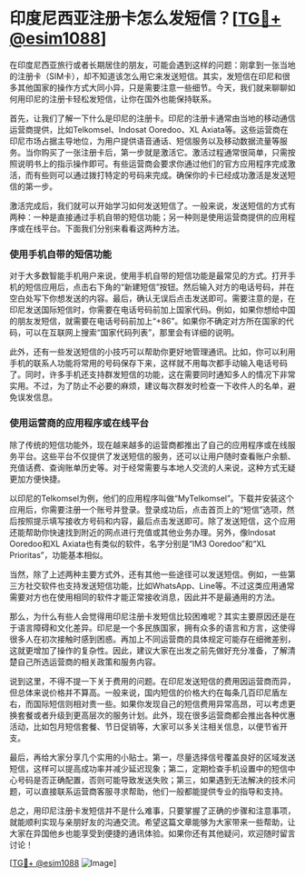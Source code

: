 # 印度尼西亚注册卡怎么发短信？[[TG💪+ @esim1088](https://t.me/s/esim1088)]

在印度尼西亚旅行或者长期居住的朋友，可能会遇到这样的问题：刚拿到一张当地的注册卡（SIM卡），却不知道该怎么用它来发送短信。其实，发短信在印尼和很多其他国家的操作方式大同小异，只是需要注意一些细节。今天，我们就来聊聊如何用印尼的注册卡轻松发短信，让你在国外也能保持联系。

首先，让我们了解一下什么是印尼的注册卡。印尼的注册卡通常由当地的移动通信运营商提供，比如Telkomsel、Indosat Ooredoo、XL Axiata等。这些运营商在印尼市场占据主导地位，为用户提供语音通话、短信服务以及移动数据流量等服务。当你购买了一张注册卡后，第一步就是激活它。激活过程通常很简单，只需按照说明书上的指示操作即可。有些运营商会要求你通过他们的官方应用程序完成激活，而有些则可以通过拨打特定的号码来完成。确保你的卡已经成功激活是发送短信的第一步。

激活完成后，我们就可以开始学习如何发送短信了。一般来说，发送短信的方式有两种：一种是直接通过手机自带的短信功能；另一种则是使用运营商提供的应用程序或在线平台。下面我们分别来看看这两种方法。

### 使用手机自带的短信功能

对于大多数智能手机用户来说，使用手机自带的短信功能是最常见的方式。打开手机的短信应用后，点击右下角的“新建短信”按钮。然后输入对方的电话号码，并在空白处写下你想发送的内容。最后，确认无误后点击发送即可。需要注意的是，在印尼发送国际短信时，你需要在电话号码前加上国家代码。例如，如果你想给中国的朋友发短信，就需要在电话号码前加上“+86”。如果你不确定对方所在国家的代码，可以在互联网上搜索“国家代码列表”，那里会有详细的说明。

此外，还有一些发送短信的小技巧可以帮助你更好地管理通讯。比如，你可以利用手机的联系人功能将常用的号码保存下来，这样就不用每次都手动输入电话号码了。同时，许多手机还支持群发短信的功能，这在需要同时通知多人的情况下非常实用。不过，为了防止不必要的麻烦，建议每次群发时检查一下收件人的名单，避免误发信息。

### 使用运营商的应用程序或在线平台

除了传统的短信功能外，现在越来越多的运营商都推出了自己的应用程序或在线服务平台。这些平台不仅提供了发送短信的服务，还可以让用户随时查看账户余额、充值话费、查询账单历史等。对于经常需要与本地人交流的人来说，这种方式无疑更加方便快捷。

以印尼的Telkomsel为例，他们的应用程序叫做“MyTelkomsel”。下载并安装这个应用后，你需要注册一个账号并登录。登录成功后，点击首页上的“短信”选项，然后按照提示填写接收方号码和内容，最后点击发送即可。除了发送短信，这个应用还能帮助你快速找到附近的网点进行充值或其他业务办理。另外，像Indosat Ooredoo和XL Axiata也有类似的软件，名字分别是“IM3 Ooredoo”和“XL Prioritas”，功能基本相似。

当然，除了上述两种主要方式外，还有其他一些途径可以发送短信。例如，一些第三方社交软件也支持发送短信功能，比如WhatsApp、Line等。不过这类应用通常需要对方也在使用相同的软件才能正常接收消息，因此并不是最通用的方法。

那么，为什么有些人会觉得用印尼注册卡发短信比较困难呢？其实主要原因还是在于语言障碍和文化差异。印尼是一个多民族国家，拥有众多的语言和方言，这使得很多人在初次接触时感到困惑。再加上不同运营商的具体规定可能存在细微差别，这就更增加了操作的复杂性。因此，建议大家在出发之前先做好充分准备，了解清楚自己所选运营商的相关政策和服务内容。

说到这里，不得不提一下关于费用的问题。在印尼发送短信的费用因运营商而异，但总体来说价格并不算高。一般来说，国内短信的价格大约在每条几百印尼盾左右，而国际短信则相对贵一些。如果你发现自己的短信费用异常高昂，可以考虑更换套餐或者升级到更高层次的服务计划。此外，现在很多运营商都会推出各种优惠活动，比如包月短信套餐、节日促销等，大家可以多关注相关信息，以便节省开支。

最后，再给大家分享几个实用的小贴士。第一，尽量选择信号覆盖良好的区域发送短信，这样可以提高成功率并减少延迟现象；第二，定期检查手机设置中的短信中心号码是否正确配置，否则可能导致发送失败；第三，如果遇到无法解决的技术问题，可以直接联系运营商客服寻求帮助，他们一般都能提供专业的指导和支持。

总之，用印尼注册卡发短信并不是什么难事，只要掌握了正确的步骤和注意事项，就能顺利实现与亲朋好友的沟通交流。希望这篇文章能够为大家带来一些帮助，让大家在异国他乡也能享受到便捷的通讯体验。如果你还有其他疑问，欢迎随时留言讨论！

[[TG💪+ @esim1088](https://t.me/s/esim1088) ![Image](https://i.postimg.cc/4NQfJmqS/Snipaste-2025-05-13-00-14-12.png)]